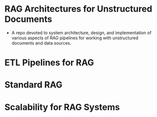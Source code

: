 # RAG Architectures for Unstructured Documents
* A repo devoted to system architecture, design, and implementation of various aspects of RAG pipelines for working with unstructured documents and data sources.





# ETL Pipelines for RAG






# Standard RAG





# Scalability for RAG Systems




